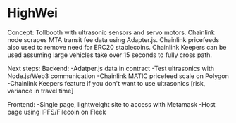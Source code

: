 # HighWei

Concept:
Tollbooth with ultrasonic sensors and servo motors. Chainlink node scrapes MTA transit fee data using Adapter.js.
Chainlink pricefeeds also used to remove need for ERC20 stablecoins. Chainlink Keepers can be used assuming large vehicles take over 15 seconds to fully cross path.

Next steps: 
Backend:
-Adatper.js data in contract
-Test ultrasonics with Node.js/Web3 communication
-Chainlink MATIC pricefeed scale on Polygon
-Chainlink Keepers feature if you don't want to use ultrasonics [risk, variance in travel time]

Frontend: 
-Single page, lightweight site to access with Metamask
-Host page using IPFS/Filecoin on Fleek
